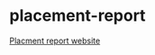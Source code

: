 # placement-report

<a href="http://htmlpreview.github.io/?https://github.com/marksleator/placement-report/blob/master/index.html">Placment report website</a>
